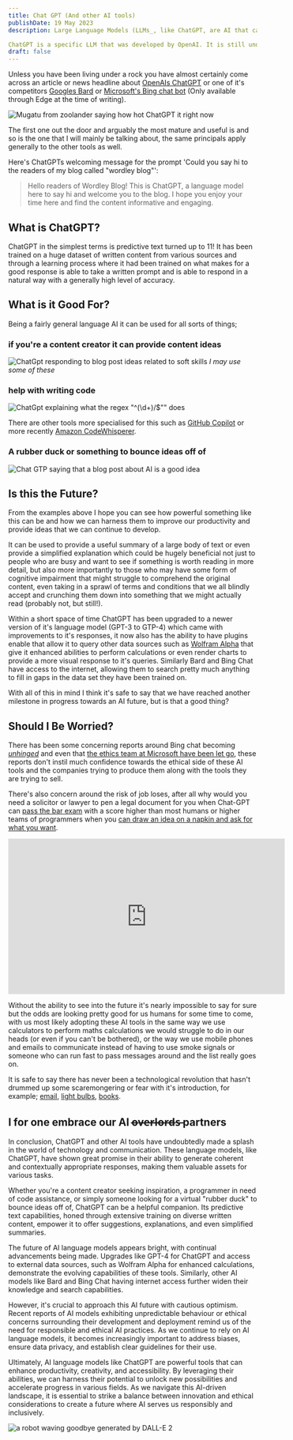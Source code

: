 ```yaml
---
title: Chat GPT (And other AI tools)
publishDate: 19 May 2023
description: Large Language Models (LLMs_, like ChatGPT, are AI that can learn to perform many kinds of tasks, like generating text, translating languages, and writing creative content. They are trained on massive datasets of text and code. LLMs have the potential to revolutionize the way we interact with computers.

ChatGPT is a specific LLM that was developed by OpenAI. It is still under development, but it has learned to perform many kinds of tasks, including generating text, translating languages, writing different kinds of creative content, and answering your questions in an informative way.
draft: false
---
```


Unless you have been living under a rock you have almost certainly come across an article or news headline about [OpenAIs ChatGPT](https://chat.openai.com/chat) or one of it's competitors [Googles Bard](https://bard.google.com/) or [Microsoft's Bing chat bot](https://www.bing.com/) (Only available through Edge at the time of writing).

![Mugatu from zoolander saying how hot ChatGPT it right now](/assets/blog/chat-gpt-hot-right-now.png)

The first one out the door and arguably the most mature and useful is  and so is the one that I will mainly be talking about, the same principals apply generally to the other tools as well.

Here's ChatGPTs welcoming message for the prompt 'Could you say hi to the readers of my blog called "wordley blog"':
> Hello readers of Wordley Blog! This is ChatGPT, a language model here to say hi and welcome you to the blog. I hope you enjoy your time here and find the content informative and engaging.

## What is ChatGPT?

ChatGPT in the simplest terms is predictive text turned up to 11! It has been trained on a huge dataset of written content from various sources and through a learning process where it had been trained on what makes for a good response is able to take a written prompt and is able to respond in a natural way with a generally high level of accuracy.

## What is it Good For?

Being a fairly general language AI it can be used for all sorts of things;

### if you're a content creator it can provide content ideas

![ChatGpt responding to blog post ideas related to soft skills](/assets/blog/content-ideas.png) *I may use some of these*

### help with writing code

![ChatGpt explaining what the regex "^(\d+)[\/](\d+)$"" does](/assets/blog/regex-help.png)

There are other tools more specialised for this such as [GitHub Copilot](https://github.com/features/copilot/) or more recently [Amazon CodeWhisperer](https://aws.amazon.com/codewhisperer/).

### A rubber duck or something to bounce ideas off of

![Chat GTP saying that a blog post about AI is a good idea](/assets/blog/rubber-duck.png)

## Is this the Future?

From the examples above I hope you can see how powerful something like this can be and how we can harness them to improve our productivity and provide ideas that we can continue to develop.

It can be used to provide a useful summary of a large body of text or even provide a simplified explanation which could be hugely beneficial not just to people who are busy and want to see if something is worth reading in more detail, but also more importantly to those who may have some form of cognitive impairment that might struggle to comprehend the original content, even taking in a sprawl of terms and conditions that we all blindly accept and crunching them down into something that we might actually read (probably not, but still!).

Within a short space of time ChatGPT has been upgraded to a newer version of it's language model (GPT-3 to GTP-4) which came with improvements to it's responses, it now also has the ability to have plugins enable that allow it to query other data sources such as [Wolfram Alpha](https://www.wolframalpha.com/) that give it enhanced abilities to perform calculations or even render charts to provide a more visual response to it's queries. Similarly Bard and Bing Chat have access to the internet, allowing them to search pretty much anything to fill in gaps in the data set they have been trained on.

With all of this in mind I think it's safe to say that we have reached another milestone in progress towards an AI future, but is that a good thing?

## Should I Be Worried?

There has been some concerning reports around Bing chat becoming [*unhinged*](https://www.theverge.com/2023/2/15/23599072/microsoft-ai-bing-personality-conversations-spy-employees-webcams) and even that [the ethics team at Microsoft have been let go](https://techcrunch.com/2023/03/13/microsoft-lays-off-an-ethical-ai-team-as-it-doubles-down-on-openai/), these reports don't instil much confidence towards the ethical side of these AI tools and the companies trying to produce them along with the tools they are trying to sell.

There's also concern around the risk of job loses, after all why would you need a solicitor or lawyer to pen a legal document for you when Chat-GPT can [pass the bar exam](https://www.abajournal.com/web/article/latest-version-of-chatgpt-aces-the-bar-exam-with-score-in-90th-percentile) with a score higher than most humans or higher teams of programmers when you [can draw an idea on a napkin and ask for what you want](https://www.youtube.com/live/outcGtbnMuQ?feature=share&t=971).

<div class="youtube">
<iframe width="560" height="315" class="video" src="https://www.youtube.com/embed/outcGtbnMuQ?start=973"  title="YouTube video player" frameborder="0" allow="accelerometer; autoplay; clipboard-write; encrypted-media; gyroscope; picture-in-picture" allowfullscreen></iframe>
</div>

Without the ability to see into the future it's nearly impossible to say for sure but the odds are looking pretty good for us humans for some time to come, with us most likely adopting these AI tools in the same way we use calculators to perform maths calculations we would struggle to do in our heads (or even if you can't be bothered), or the way we use mobile phones and emails to communicate instead of having to use smoke signals or someone who can run fast to pass messages around and the list really goes on.

It is safe to say there has never been a technological revolution that hasn't drummed up some scaremongering or fear with it's introduction, for example; [email](https://edition.cnn.com/2005/WORLD/europe/04/22/text.iq/), [light bulbs](https://web.archive.org/web/20220701045959/https://sloanreview.mit.edu/article/learning-from-automation-anxiety-of-the-past/), [books](https://www.gutenberg.org/files/1636/1636-h/1636-h.htm#2H_4_0002).

## I for one embrace our AI o̶v̶e̶r̶l̶o̶r̶d̶s̶ partners

In conclusion, ChatGPT and other AI tools have undoubtedly made a splash in the world of technology and communication. These language models, like ChatGPT, have shown great promise in their ability to generate coherent and contextually appropriate responses, making them valuable assets for various tasks.

Whether you're a content creator seeking inspiration, a programmer in need of code assistance, or simply someone looking for a virtual "rubber duck" to bounce ideas off of, ChatGPT can be a helpful companion. Its predictive text capabilities, honed through extensive training on diverse written content, empower it to offer suggestions, explanations, and even simplified summaries.

The future of AI language models appears bright, with continual advancements being made. Upgrades like GPT-4 for ChatGPT and access to external data sources, such as Wolfram Alpha for enhanced calculations, demonstrate the evolving capabilities of these tools. Similarly, other AI models like Bard and Bing Chat having internet access further widen their knowledge and search capabilities.

However, it's crucial to approach this AI future with cautious optimism. Recent reports of AI models exhibiting unpredictable behaviour or ethical concerns surrounding their development and deployment remind us of the need for responsible and ethical AI practices. As we continue to rely on AI language models, it becomes increasingly important to address biases, ensure data privacy, and establish clear guidelines for their use.

Ultimately, AI language models like ChatGPT are powerful tools that can enhance productivity, creativity, and accessibility. By leveraging their abilities, we can harness their potential to unlock new possibilities and accelerate progress in various fields. As we navigate this AI-driven landscape, it is essential to strike a balance between innovation and ethical considerations to create a future where AI serves us responsibly and inclusively.

![a robot waving goodbye generated by DALL-E 2](/assets/blog/a-robot-waving-goodbye.png)
